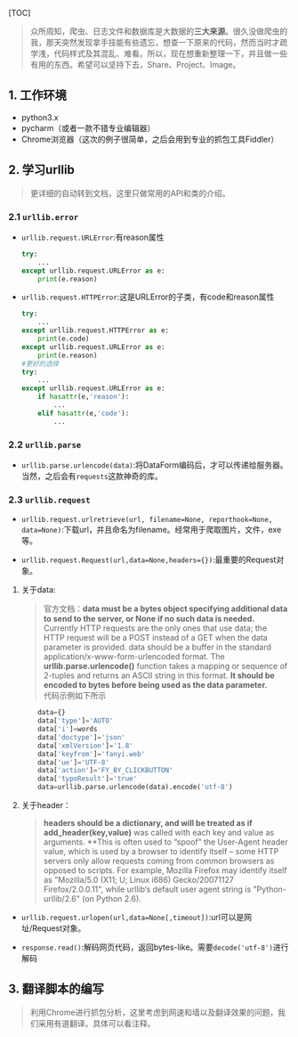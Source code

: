 [TOC]

> 众所周知，爬虫、日志文件和数据库是大数据的**三大来源**。很久没做爬虫的我，那天突然发现拿手技能有些遗忘，想查一下原来的代码，然而当时才疏学浅，代码样式及其混乱、难看。所以，现在想重新整理一下，并且做一些有用的东西。希望可以坚持下去，Share、Project、Image。

## 1. 工作环境
- python3.x
- pycharm（或者一款不错专业编辑器）
- Chrome浏览器（这次的例子很简单，之后会用到专业的抓包工具Fiddler）

## 2. 学习urllib
> 更详细的自动转到文档，这里只做常用的API和类的介绍。

### 2.1 `urllib.error`
- `urllib.request.URLError`:有reason属性
    ```python
    try:
        ...
    except urllib.request.URLError as e:
        print(e.reason)
    ```

- `urllib.request.HTTPError`:这是URLError的子类，有code和reason属性
    ```python
    try:
        ...
    except urllib.request.HTTPError as e:
        print(e.code)
    except urllib.request.URLError as e:
        print(e.reason)
    #更好的选择
    try:
        ...
    except urllib.request.URLError as e:
        if hasattr(e,'reason'):
            ...
        elif hasattr(e,'code'):
            ...
    ```
### 2.2 `urllib.parse`
- `urllib.parse.urlencode(data)`:将DataForm编码后，才可以传递给服务器。当然，之后会有`requests`这款神奇的库。

### 2.3 `urllib.request`

- `urllib.request.urlretrieve(url, filename=None, reporthook=None, data=None)`:下载url，并且命名为filename。经常用于爬取图片，文件，exe等。

- `urllib.request.Request(url,data=None,headers={})`:最重要的Request对象。
1. 关于data:<br>
    > 官方文档：**data must be a bytes object specifying additional data to send to the server, or None if no such data is needed.** Currently HTTP requests are the only ones that use data; the HTTP request will be a POST instead of a GET when the data parameter is provided. data should be a buffer in the standard application/x-www-form-urlencoded format. The **urllib.parse.urlencode()** function takes a mapping or sequence of 2-tuples and returns an ASCII string in this format. **It should be encoded to bytes before being used as the data parameter.**
    <br>代码示例如下所示<br>
    ```python
        data={}
        data['type']='AUTO'
        data['i']=words
        data['doctype']='json'
        data['xmlVersion']='1.8'
        data['keyfrom']='fanyi.web'
        data['ue']='UTF-8'
        data['action']='FY_BY_CLICKBUTTON'
        data['typoResult']='true'
        data=urllib.parse.urlencode(data).encode('utf-8')
    ```

2. 关于header：<br>
    > **headers should be a dictionary, and will be treated as if add_header(key,value)** was called with each key and value as arguments. **This is often used to “spoof” the User-Agent header value, which is used by a browser to identify itself – some HTTP servers only allow requests coming from common browsers as opposed to scripts. For example, Mozilla Firefox may identify itself as "Mozilla/5.0 (X11; U; Linux i686) Gecko/20071127 Firefox/2.0.0.11", while urllib‘s default user agent string is "Python-urllib/2.6" (on Python 2.6).

- `urllib.request.urlopen(url,data=None[,timeout])`:url可以是网址/Request对象。

- `response.read()`:解码网页代码，返回bytes-like。需要`decode('utf-8')`进行解码

## 3. 翻译脚本的编写
> 利用Chrome进行抓包分析，这里考虑到网速和墙以及翻译效果的问题，我们采用有道翻译。具体可以看注释。


